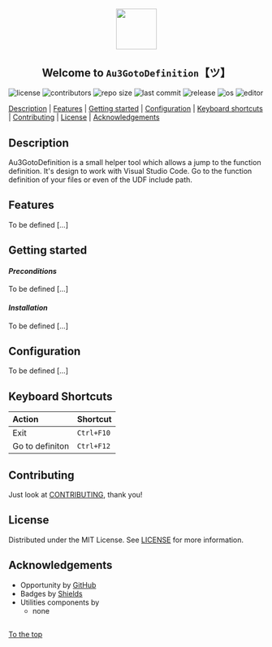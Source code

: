 #####

<p align="center">
    <img src="https://github.com/Sven-Seyfert/Au3GotoDefinition/blob/master/media/favicon.ico" width="80" />
    <h2 align="center">Welcome to <code>Au3GotoDefinition</code>【ツ】</h2>
</p>

![license](https://img.shields.io/badge/license-MIT-ff69b4.svg?style=flat-square&logo=spdx)
![contributors](https://img.shields.io/github/contributors/Sven-Seyfert/Au3GotoDefinition.svg?style=flat-square&logo=github)
![repo size](https://img.shields.io/github/repo-size/Sven-Seyfert/Au3GotoDefinition.svg?style=flat-square&logo=github)
![last commit](https://img.shields.io/github/last-commit/Sven-Seyfert/Au3GotoDefinition.svg?style=flat-square&logo=github)
![release](https://img.shields.io/github/release/Sven-Seyfert/Au3GotoDefinition.svg?style=flat-square&logo=github)
![os](https://img.shields.io/badge/os-windows-yellow.svg?style=flat-square&logo=windows)
![editor](https://img.shields.io/badge/editor-VSCode-blueviolet.svg?style=flat-square&logo=visual-studio-code)

[Description](#description) | [Features](#features) | [Getting started](#getting-started) | [Configuration](#configuration) | [Keyboard shortcuts](#keyboard-shortcuts) | [Contributing](#contributing) | [License](#license) | [Acknowledgements](#acknowledgements)

## Description

Au3GotoDefinition is a small helper tool which allows a jump to the function definition. It's design to work with Visual Studio Code. Go to the function definition of your files or even of the UDF include path.

## Features

To be defined [...]

## Getting started

#### *Preconditions*

To be defined [...]

#### *Installation*

To be defined [...]

## Configuration

To be defined [...]

## Keyboard Shortcuts

| Action          | Shortcut   |
| :-------------- | :--------- |
| Exit            | `Ctrl+F10` |
| Go to definiton | `Ctrl+F12` |

## Contributing

Just look at [CONTRIBUTING](https://github.com/Sven-Seyfert/Au3GotoDefinition/blob/master/docs/CONTRIBUTING.md), thank you!

## License

Distributed under the MIT License. See [LICENSE](https://github.com/Sven-Seyfert/Au3GotoDefinition/blob/master/LICENSE.md) for more information.

## Acknowledgements

- Opportunity by [GitHub](https://github.com)
- Badges by [Shields](https://shields.io)
- Utilities components by
  - none

##

[To the top](#)

